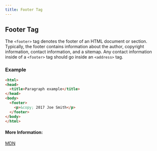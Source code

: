 ```yaml
---
title: Footer Tag
---
```

## Footer Tag

The `<footer>` tag denotes the footer of an HTML document or section. Typically, the footer contains information about the author, copyright information, contact information, and a sitemap. Any contact information inside of a `<footer>` tag should go inside an `<address>` tag.

### Example
```html
<html>
<head>
  <title>Paragraph example</title>
</head>
<body>
  <footer>
    <p>&copy; 2017 Joe Smith</p>
  </footer>
</body>
</html>
```

#### More Information:
[MDN](https://developer.mozilla.org/en-US/docs/Web/HTML/Element/footer)
